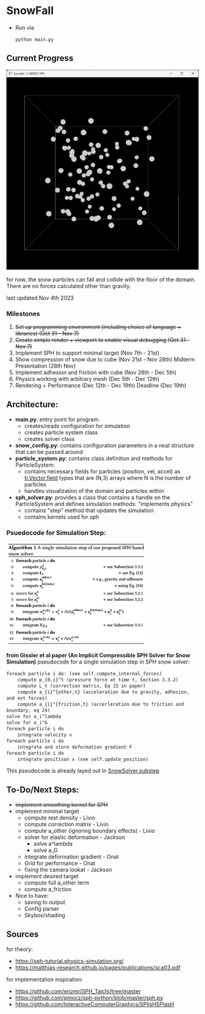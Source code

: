 # SnowFall
- Run via
    ```
    python main.py
    ```

## Current Progress

![Dev Log](images/nov_04_js.png)

for now, the snow particles can fall and collide with the floor of the domain. There are no forces calculated other than gravity.

last updated Nov 4th 2023

### Milestones
1. ~~Set up programming environment (including choice of language + libraries) (Oct 31 - Nov 7)~~
2. ~~Create simple render + viewport to enable visual debugging (Oct 31 - Nov 7)~~
3. Implement SPH to support minimal target (Nov 7th - 21st) 
4. Show compression of snow due to cube (Nov 21st - Nov 28th)
Midterm Presentation (28th Nov)
5. Implement adhesion and friction with cube (Nov 28th - Dec 5th)
6. Physics working with arbitrary mesh (Dec 5th - Dec 12th)
7. Rendering + Performance (Dec 12th - Dec 19th)
Deadline (Dec 19th)


## Architecture:
- **main.py**: entry point for program.
    - creates/reads configuration for simulation
    - creates particle system class
    - creates solver class
- **snow_config.py**: contains configuration parameters in a neat structure that can be passed around
- **particle_system.py**: contains class definition and methods for ParticleSystem:
    - contains necessary fields for particles (position, vel, accel) as [ti.Vector.field](https://docs.taichi-lang.org/docs/field#vector-fields) types that are (N,3) arrays where N is the number of particles
    - handles visualization of the domain and particles within
- **sph_solver.py**: provides a class that contains a handle on the ParticleSystem and defines simulation methods: "implements physics"
    - contains "step" method that updates the simulation
    - contains kernels used for sph

### Psuedocode for Simulation Step:
![algorithm_outline](images/algorithm_outline.png)

**from Gissler et al paper (An Implicit Compressible SPH Solver for Snow Simulation)**
pseudocode for a single simulation step in SPH snow solver:
```
foreach particle i do: (see self.compute_internal_forces)
    compute p_{0,i}^t (pressure force at time t, Section 3.3.2)
    compute L_t (correction matrix, Eq 15 in paper)
    compute a_{i}^{other,t} (acceleration due to gravity, adhesion, and ext forces)
    compute a_{i}^{friction,t} (accerleration due to friction and boundary, eq 24)
solve for a_i^lambda
solve for a_i^G
foreach particle i do
    integrate velocity v
foreach particle i do 
    integrate and store deformation gradient F
foreach particle i do
    integrate positison x (see self.update_position)
```
This pseudocode is already layed out in [SnowSolver.substep](sph_solver.py)
## To-Do/Next Steps:
- ~~implement smoothing kernel for SPH~~
- implement minimal target
    - compute rest density - Livio
    - compute correction matrix - Livio
    - compute a_other (ignoring boundary effects) - Livio
    - solver for elastic deformation - Jackson
        - solve a^lambda
        - solve a_G
    - integrate deformation gradient - Onat
    - Grid for performance - Onat
    - fixing the camera lookat - Jackson
- implement desired target
    - compute full a_other term
    - compute a_friction
- Nice to have:
    - saving to output
    - Config parser
    - Skybox/shading

## Sources
for theory:
- https://sph-tutorial.physics-simulation.org/
- https://matthias-research.github.io/pages/publications/sca03.pdf 


for implementation inspiration:
- https://github.com/erizmr/SPH_Taichi/tree/master
- https://github.com/pmocz/sph-python/blob/master/sph.py
- https://github.com/InteractiveComputerGraphics/SPlisHSPlasH
